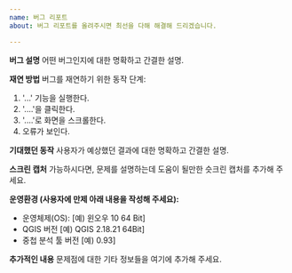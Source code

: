 ```yaml
---
name: 버그 리포트
about: 버그 리포트를 올려주시면 최선을 다해 해결해 드리겠습니다.

---
```


**버그 설명**
어떤 버그인지에 대한 명확하고 간결한 설명.

**재연 방법**
버그를 재연하기 위한 동작 단계:
1. '...' 기능을 실행한다.
2. '....'을 클릭한다.
3. '....'로 화면을 스크롤한다.
4. 오류가 보인다.

**기대했던 동작**
사용자가 예상했던 결과에 대한 명확하고 간결한 설명.

**스크린 캡처**
가능하시다면, 문제를 설명하는데 도움이 될만한 슷크린 캡처를 추가해 주세요.

**운영환경 (사용자에 만제 아래 내용을 작성해 주세요):**
 - 운영체제(OS): [예) 윈오우 10 64 Bit]
 - QGIS 버전 [예) QGIS 2.18.21 64Bit]
 - 중첩 분석 툴 버전 [예) 0.93]

**추가적인 내용**
문제점에 대한 기타 정보들을 여기에 추가해 주세요.
